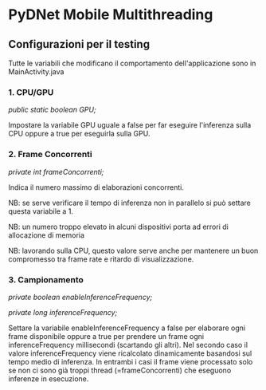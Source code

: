 # PyDNet Mobile Multithreading

## Configurazioni per il testing

Tutte le variabili che modificano il comportamento dell'applicazione sono in MainActivity.java

### 1. CPU/GPU

_public static boolean GPU;_

Impostare la variabile GPU uguale a false per far eseguire l'inferenza sulla CPU oppure a true per eseguirla sulla GPU.

### 2. Frame Concorrenti

_private int frameConcorrenti;_

Indica il numero massimo di elaborazioni concorrenti.

NB: se serve verificare il tempo di inferenza non in parallelo si può settare questa variabile a 1.

NB: un numero troppo elevato in alcuni dispositivi porta ad errori di allocazione di memoria

NB: lavorando sulla CPU, questo valore serve anche per mantenere un buon compromesso tra frame rate e ritardo di 
visualizzazione.

### 3. Campionamento

_private boolean enableInferenceFrequency;_

_private long inferenceFrequency;_

Settare la variabile enableInferenceFrequency a false per elaborare ogni frame disponibile oppure a true per prendere un frame
ogni inferenceFrequency millisecondi (scartando gli altri). Nel secondo caso il valore inferenceFrequency viene ricalcolato 
dinamicamente basandosi sul tempo medio di inferenza. In entrambi i casi il frame viene processato solo se non ci sono già 
troppi thread (=frameConcorrenti) che eseguono inferenze in esecuzione.
